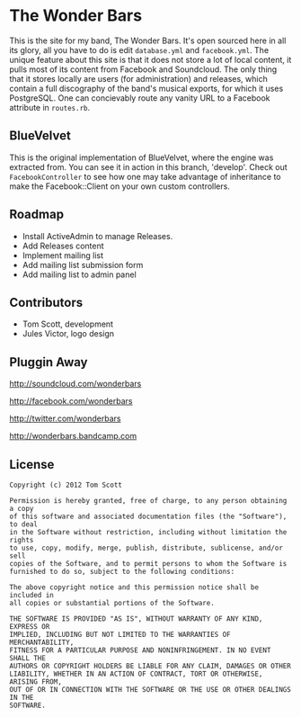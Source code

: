 # The Wonder Bars

This is the site for my band, The Wonder Bars. It's open sourced here in
all its glory, all you have to do is edit `database.yml` and
`facebook.yml`. The unique feature about this site is that it does not
store a lot of local content, it pulls most of its content from Facebook
and Soundcloud. The only thing that it stores locally are users (for
administration) and releases, which contain a full discography of the
band's musical exports, for which it uses PostgreSQL. One can
concievably route any vanity URL to a Facebook attribute in `routes.rb`.

## BlueVelvet

This is the original implementation of BlueVelvet, where the engine was
extracted from. You can see it in action in this branch, 'develop'.
Check out `FacebookController` to see how one may take advantage of
inheritance to make the Facebook::Client on your own custom controllers.

## Roadmap

- Install ActiveAdmin to manage Releases.
- Add Releases content
- Implement mailing list
- Add mailing list submission form
- Add mailing list to admin panel

## Contributors

- Tom Scott, development
- Jules Victor, logo design

## Pluggin Away

<http://soundcloud.com/wonderbars>

<http://facebook.com/wonderbars>

<http://twitter.com/wonderbars>

<http://wonderbars.bandcamp.com>


## License

    Copyright (c) 2012 Tom Scott

    Permission is hereby granted, free of charge, to any person obtaining a copy
    of this software and associated documentation files (the "Software"), to deal
    in the Software without restriction, including without limitation the rights
    to use, copy, modify, merge, publish, distribute, sublicense, and/or sell
    copies of the Software, and to permit persons to whom the Software is
    furnished to do so, subject to the following conditions:

    The above copyright notice and this permission notice shall be included in
    all copies or substantial portions of the Software.

    THE SOFTWARE IS PROVIDED "AS IS", WITHOUT WARRANTY OF ANY KIND, EXPRESS OR
    IMPLIED, INCLUDING BUT NOT LIMITED TO THE WARRANTIES OF MERCHANTABILITY,
    FITNESS FOR A PARTICULAR PURPOSE AND NONINFRINGEMENT. IN NO EVENT SHALL THE
    AUTHORS OR COPYRIGHT HOLDERS BE LIABLE FOR ANY CLAIM, DAMAGES OR OTHER
    LIABILITY, WHETHER IN AN ACTION OF CONTRACT, TORT OR OTHERWISE, ARISING FROM, 
    OUT OF OR IN CONNECTION WITH THE SOFTWARE OR THE USE OR OTHER DEALINGS IN THE 
    SOFTWARE.
